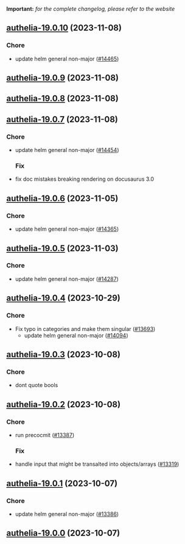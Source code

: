 **Important:**
*for the complete changelog, please refer to the website*




## [authelia-19.0.10](https://github.com/truecharts/charts/compare/authelia-19.0.9...authelia-19.0.10) (2023-11-08)

### Chore

- update helm general non-major ([#14465](https://github.com/truecharts/charts/issues/14465))
  
  


## [authelia-19.0.9](https://github.com/truecharts/charts/compare/authelia-19.0.8...authelia-19.0.9) (2023-11-08)




## [authelia-19.0.8](https://github.com/truecharts/charts/compare/authelia-19.0.7...authelia-19.0.8) (2023-11-08)




## [authelia-19.0.7](https://github.com/truecharts/charts/compare/authelia-19.0.6...authelia-19.0.7) (2023-11-08)

### Chore

- update helm general non-major ([#14454](https://github.com/truecharts/charts/issues/14454))
  
  ### Fix

- fix doc mistakes breaking rendering on docusaurus 3.0
  
  


## [authelia-19.0.6](https://github.com/truecharts/charts/compare/authelia-19.0.5...authelia-19.0.6) (2023-11-05)

### Chore

- update helm general non-major ([#14365](https://github.com/truecharts/charts/issues/14365))
  
  


## [authelia-19.0.5](https://github.com/truecharts/charts/compare/authelia-19.0.4...authelia-19.0.5) (2023-11-03)

### Chore

- update helm general non-major ([#14287](https://github.com/truecharts/charts/issues/14287))
  
  


## [authelia-19.0.4](https://github.com/truecharts/charts/compare/authelia-19.0.3...authelia-19.0.4) (2023-10-29)

### Chore

- Fix typo in categories and make them singular ([#13693](https://github.com/truecharts/charts/issues/13693))
  - update helm general non-major ([#14094](https://github.com/truecharts/charts/issues/14094))
  
  


## [authelia-19.0.3](https://github.com/truecharts/charts/compare/authelia-19.0.2...authelia-19.0.3) (2023-10-08)

### Chore

- dont quote bools
  
  


## [authelia-19.0.2](https://github.com/truecharts/charts/compare/authelia-19.0.1...authelia-19.0.2) (2023-10-08)

### Chore

- run precocmit ([#13387](https://github.com/truecharts/charts/issues/13387))
  
  ### Fix

- handle input that might be transalted into objects/arrays ([#13319](https://github.com/truecharts/charts/issues/13319))
  
  


## [authelia-19.0.1](https://github.com/truecharts/charts/compare/authelia-19.0.0...authelia-19.0.1) (2023-10-07)

### Chore

- update helm general non-major ([#13386](https://github.com/truecharts/charts/issues/13386))
  
  


## [authelia-19.0.0](https://github.com/truecharts/charts/compare/authelia-18.1.0...authelia-19.0.0) (2023-10-07)

